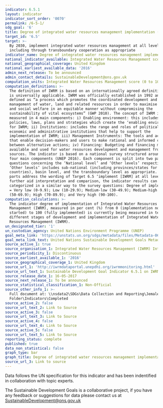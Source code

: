 ```yaml
---
indicator: 6.5.1
layout: indicator
indicator_sort_order: '0070'
permalink: /6-5-1/
sdg_goal: '6'
title: Degree of integrated water resources management implementation (0-100)
target_id: '6.5'
target: >-
  By 2030, implement integrated water resources management at all levels,
  including through transboundary cooperation as appropriate
indicator_name: Degree of integrated water resources management implementation (0-100)
national_indicator_available: Integrated Water Resources Management score (0 to 100)
national_geographical_coverage: United Kingdom
national_earliest_available_data: '2016'
admin_next_release: To be announced
admin_contact_details: SustainableDevelopment@ons.gov.uk
computation_units: Integrated Water Resources Management score (0 to 100)
computation_definitions: >-
  The definition of IWRM is based on an internationally agreed definition, and
  is universally applicable. IWRM was officially established in 1992 and is
  defined as “a process which promotes the coordinated development and
  management of water, land and related resources in order to maximise economic
  and social welfare in an equitable manner without compromising the
  sustainability of vital ecosystems” (GWP 2010). The concept of IWRM is
  measured in 4 main components: i) Enabling environment: this includes the
  policies, laws, plans and strategies which create the ‘enabling environment’
  for IWRM; ii) Institutions: includes the range and roles of political, social,
  economic and administrative institutions that help to support the
  implementation of IWRM; iii) Management Instruments: The tools and activities
  that enable decision-makers and users to make rational and informed choices
  between alternative actions; iv) Financing: Budgeting and financing made
  available and used for water resources development and management from various
  sources. The indicator is based on a national survey structured around these
  four main components (UNEP 2016). Each component is split into two parts:
  questions concerning the ‘National level’ and ‘Other levels’ respectively.
  ‘Other levels’ includes sub-national (including provinces/states for federated
  countries), basin level, and the transboundary level as appropriate. These two
  parts address the wording of Target 6.5 ‘implement [IWRM] at all levels …’. To
  further aid interpretation and comparison, the indicator results can be
  categorized in a similar way to the survey questions: Degree of implementation
  = Very low (0-9.9); Low (10-29.9); Medium-low (30-49.9); Medium-high
  (50-69.9); High (70-89.9); and Very high (90-100).
computation_calculations: >-
  The indicator degree of implementation of Integrated Water Resources
  Management (IWRM), measured in per cent (%) from 0 (implementation not yet
  started) to 100 (fully implemented) is currently being measured in terms of
  different stages of development and implementation of Integrated Water
  Resources Management (IWRM).
un_designated_tier: '1'
un_custodian_agency: United Nations Environment Programme (UNEP)
goal_meta_link: 'https://unstats.un.org/sdgs/metadata/files/Metadata-06-05-01.pdf '
goal_meta_link_text: United Nations Sustainable Development Goals Metadata (PDF 410 KB)
source_active_1: true
source_organisation_1: Integrated Water Resources Management (IWRM) International
source_periodicity_1: Discontinuous
source_earliest_available_1: '2016'
source_geographical_coverage_1: United Kingdom
source_url_1: 'http://iwrmdataportal.unepdhi.org/iwrmmonitoring.html'
source_url_text_1: Sustainable Development Goal Indicator 6.5.1 on IWRM
source_release_date_1: 16-05-2017
source_next_release_1: To be announced
source_statistical_classification_1: Non-Official
source_other_info_1: >-
  Full document at: \\nsdata2\SDGs\Data Collection and Reporting\Jemalex\Test
  Folder\Indicators\Completed
source_active_2: false
source_url_text_2: Link to Source
source_active_3: false
source_url_text_3: Link to Source
source_active_4: false
source_url_text_4: Link to Source
source_active_5: false
source_url_text_5: Link to Source
reporting_status: complete
published: true
data_non_statistical: false
graph_type: bar
graph_title: Degree of integrated water resources management implementation (0 to 100)
source_url_3: Link to source
---
```

Data follows the UN specification for this indicator and has been indentified in collaboration with topic experts.
  
The Sustainable Development Goals is a collaborative project, if you have any feedback or suggestions for data please contact us at <SustainableDevelopment@ons.gov.uk>
